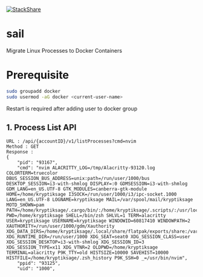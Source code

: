 [![StackShare](http://img.shields.io/badge/tech-stack-0690fa.svg?style=flat)](https://stackshare.io/gopaddleio/gopaddle)

# sail
Migrate Linux Processes to Docker Containers

# Prerequisite
```sh
sudo groupadd docker
sudo usermod -aG docker <current-user-name>
```
Restart is required after adding user to docker group
## 1. Process List API
```
URL : /api/{accountID}/v1/listProcesses?cmd=nvim
Method : GET
Response :
{
    "pid": "93167",
    "cmd": "nvim ALACRITTY_LOG=/tmp/Alacritty-93120.log COLORTERM=truecolor DBUS_SESSION_BUS_ADDRESS=unix:path=/run/user/1000/bus DESKTOP_SESSION=i3-with-shmlog DISPLAY=:0 GDMSESSION=i3-with-shmlog GDM_LANG=en_US.UTF-8 GTK_MODULES=canberra-gtk-module HOME=/home/kryptiksage I3SOCK=/run/user/1000/i3/ipc-socket.1000 LANG=en_US.UTF-8 LOGNAME=kryptiksage MAIL=/var/spool/mail/kryptiksage MOTD_SHOWN=pam PATH=/home/kryptiksage/.cargo/bin/:/home/kryptiksage/.scripts/:/usr/local/bin:/usr/local/sbin:/usr/bin:/usr/bin/site_perl:/usr/bin/vendor_perl:/usr/bin/core_perl PWD=/home/kryptiksage SHELL=/bin/zsh SHLVL=1 TERM=alacritty USER=kryptiksage USERNAME=kryptiksage WINDOWID=60817410 WINDOWPATH=2 XAUTHORITY=/run/user/1000/gdm/Xauthority XDG_DATA_DIRS=/home/kryptiksage/.local/share/flatpak/exports/share:/var/lib/flatpak/exports/share:/usr/local/share:/usr/share XDG_RUNTIME_DIR=/run/user/1000 XDG_SEAT=seat0 XDG_SESSION_CLASS=user XDG_SESSION_DESKTOP=i3-with-shmlog XDG_SESSION_ID=3 XDG_SESSION_TYPE=x11 XDG_VTNR=2 OLDPWD=/home/kryptiksage TERMINAL=alacritty P9K_TTY=old HISTSIZE=10000 SAVEHIST=10000 HISTFILE=/home/kryptiksage/.zsh_history P9K_SSH=0 _=/usr/bin/nvim",
    "ppid": "93125",
    "uid": "1000",
    "gid": "1000",
    "time": "5"
}
```
## 2. Trace API
```
URL : /api/{accountID}/v1/startTracing?pid=93167
Method : PUT
Request :
{
   "time": 2
}
```
## 3. Get files and packages
```
URL : /api/{accountID}/v1/getfilepkg?pid=93167
Method : GET
```
## 4. Get ports
```
URL : /api/{accountID}/v1/getports?pid=93167
Method : GET
```
## 5. Get NFS mounts
```
URL : /api/{accountID}/v1/getNfsMounts?pid=93167
Method : GET
```
## 6. Get Environment variables
```
URL : /api/{accountID}/v1/getenv?pid=93167
Method : GET
```
## 7. Get Default shell
```
URL : /api/{accountID}/v1/getshell?pid=93167
Method : GET
```
## 8. Get UID and GID
```
URL : /api/{accountID}/v1/getuser?pid=93167
Method : GET
```
## 9. Get Start Command
```
URL : /api/{accountID}/v1/getstartcmd?pid=93167
Method : GET
```
## 10. Docker Create dev container
```
URL : /api/{accountID}/v1/dockercreate?pid=93167
Method : PUT
Request(Optional) :
{
   "osname": "archlinux",
   "osver": "latest"
}
```
## 11. Docker Copy Files to dev container
```
URL : /api/{accountID}/v1/dockercopy?pid=93167
Method : PUT
Request :
{
    "dirs": ["testdir", "testfile.txt"]
}
```
## 12. Final docker image creation
```
URL : /api/{accountID}/v1/finalimage?pid=93167
Method : PUT
Request :
{
    "home": "home_directory"
}
```

# Command Line Utility


command line utility for sail. 

## Prerequisites:

the current user need permission for run docker with user permission. 
if user doesnt have permission. add like this

```
sudo chown "$USER":"$USER" /home/"$USER"/.docker -R
sudo chmod g+rwx "/home/$USER/.docker" -R
```
the traced process informations will be stored under $HOME/.sail/ Directory.

## To List All Process on Current User
```

$ ./sail list --all process

 1124  1113 /opt/google/chrome/chrome --type=zygote --no-zygote-sandbox
 1125  1113 /opt/google/chrome/chrome --type=zygote
 1126  1124 /opt/google/chrome/nacl_helper
 1127  1125 /opt/google/chrome/nacl_helper
 1130  1125 /opt/google/chrome/chrome --type=zygote
 ```
 
## To Containerize the Process:

## Dockerize Help:
```
$ ./sail dockerize -h


Migrate a running linux process in to a Docker Image. 


sail dockerize --pid <process id> [--time <time in seconds>] [--imageName <docker image name>]

    -p, --pid           pid of the process to trace.
    -t, --time          Time in seconds to trace the process to build its docker profile. Defaults to 2 seconds.
    -i, --imageName     Name of the final docker image. Defaults to 'final'.
    -v, --verbose       Run with Verbose Mode
    -d, --directories   Directories to be copied(seperated by comma)
    
```

## To Strace your process and create a docker image and run as container:

```

$ ./sail dockerize -p 14141 -i nodechecker -t 20 -d /home/bluemeric/codebase/src/gopaddle/nodechecker 


start tracing...
tracing completed
Docker creating...
imageName:  nodechecker
Docker creation completed
Docker file copying ...
Docker file copying completed
Copying fmt file of trace to container...
&{1001 1001 bluemeric  /home/bluemeric}
nodechecker created
```

